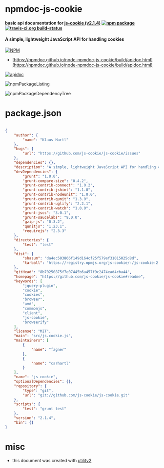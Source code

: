 # npmdoc-js-cookie

#### basic api documentation for  [js-cookie (v2.1.4)](https://github.com/js-cookie/js-cookie#readme)  [![npm package](https://img.shields.io/npm/v/npmdoc-js-cookie.svg?style=flat-square)](https://www.npmjs.org/package/npmdoc-js-cookie) [![travis-ci.org build-status](https://api.travis-ci.org/npmdoc/node-npmdoc-js-cookie.svg)](https://travis-ci.org/npmdoc/node-npmdoc-js-cookie)

#### A simple, lightweight JavaScript API for handling cookies

[![NPM](https://nodei.co/npm/js-cookie.png?downloads=true&downloadRank=true&stars=true)](https://www.npmjs.com/package/js-cookie)

- [https://npmdoc.github.io/node-npmdoc-js-cookie/build/apidoc.html](https://npmdoc.github.io/node-npmdoc-js-cookie/build/apidoc.html)

[![apidoc](https://npmdoc.github.io/node-npmdoc-js-cookie/build/screenCapture.buildCi.browser.%252Ftmp%252Fbuild%252Fapidoc.html.png)](https://npmdoc.github.io/node-npmdoc-js-cookie/build/apidoc.html)

![npmPackageListing](https://npmdoc.github.io/node-npmdoc-js-cookie/build/screenCapture.npmPackageListing.svg)

![npmPackageDependencyTree](https://npmdoc.github.io/node-npmdoc-js-cookie/build/screenCapture.npmPackageDependencyTree.svg)



# package.json

```json

{
    "author": {
        "name": "Klaus Hartl"
    },
    "bugs": {
        "url": "https://github.com/js-cookie/js-cookie/issues"
    },
    "dependencies": {},
    "description": "A simple, lightweight JavaScript API for handling cookies",
    "devDependencies": {
        "grunt": "1.0.0",
        "grunt-compare-size": "0.4.2",
        "grunt-contrib-connect": "1.0.2",
        "grunt-contrib-jshint": "1.1.0",
        "grunt-contrib-nodeunit": "1.0.0",
        "grunt-contrib-qunit": "1.3.0",
        "grunt-contrib-uglify": "2.2.1",
        "grunt-contrib-watch": "1.0.0",
        "grunt-jscs": "3.0.1",
        "grunt-saucelabs": "9.0.0",
        "gzip-js": "0.3.2",
        "qunitjs": "1.23.1",
        "requirejs": "2.3.3"
    },
    "directories": {
        "test": "test"
    },
    "dist": {
        "shasum": "da4ec503866f149d164cf25f579ef31015025d8d",
        "tarball": "https://registry.npmjs.org/js-cookie/-/js-cookie-2.1.4.tgz"
    },
    "gitHead": "8b70250875f7e07445b6a457f9c2474ead4cba44",
    "homepage": "https://github.com/js-cookie/js-cookie#readme",
    "keywords": [
        "jquery-plugin",
        "cookie",
        "cookies",
        "browser",
        "amd",
        "commonjs",
        "client",
        "js-cookie",
        "browserify"
    ],
    "license": "MIT",
    "main": "src/js.cookie.js",
    "maintainers": [
        {
            "name": "fagner"
        },
        {
            "name": "carhartl"
        }
    ],
    "name": "js-cookie",
    "optionalDependencies": {},
    "repository": {
        "type": "git",
        "url": "git://github.com/js-cookie/js-cookie.git"
    },
    "scripts": {
        "test": "grunt test"
    },
    "version": "2.1.4",
    "bin": {}
}
```



# misc
- this document was created with [utility2](https://github.com/kaizhu256/node-utility2)
